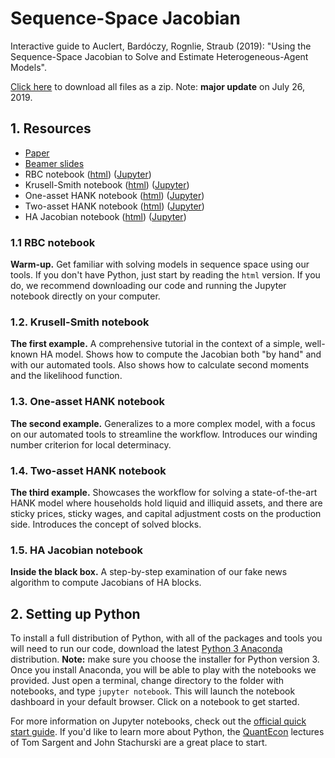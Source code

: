 # Sequence-Space Jacobian

Interactive guide to Auclert, Bardóczy, Rognlie, Straub (2019):
 "Using the Sequence-Space Jacobian to Solve and Estimate Heterogeneous-Agent Models". 

[Click here](https://github.com/shade-econ/sequence-jacobian/archive/master.zip) to download all files as a zip. Note: **major update** on July 26, 2019.

## 1. Resources

- [Paper](https://shade-econ.github.io/sequence-jacobian/sequence_jacobian_paper.pdf)
- [Beamer slides](https://shade-econ.github.io/sequence-jacobian/sequence_jacobian_slides.pdf)
- RBC notebook ([html](https://shade-econ.github.io/sequence-jacobian/rbc.html)) ([Jupyter](rbc.ipynb))
- Krusell-Smith notebook ([html](https://shade-econ.github.io/sequence-jacobian/krusell_smith.html)) ([Jupyter](krusell_smith.ipynb))
- One-asset HANK notebook ([html](https://shade-econ.github.io/sequence-jacobian/hank.html)) ([Jupyter](hank.ipynb))
- Two-asset HANK notebook ([html](https://shade-econ.github.io/sequence-jacobian/two_asset.html)) ([Jupyter](two_asset.ipynb))
- HA Jacobian notebook ([html](https://shade-econ.github.io/sequence-jacobian/het_jacobian.html)) ([Jupyter](het_jacobian.ipynb))

### 1.1 RBC notebook

**Warm-up.** Get familiar with solving models in sequence space using our tools. If you don't have Python,
 just start by reading the `html` version. If you do, we recommend downloading our code and running the Jupyter notebook directly on your computer.

### 1.2. Krusell-Smith notebook

**The first example.** A comprehensive tutorial in the context of a simple, well-known HA model. Shows how to compute the Jacobian both "by hand" and with our automated tools. Also shows how to calculate second moments and the likelihood function.

### 1.3. One-asset HANK notebook

**The second example.** Generalizes to a more complex model, with a focus on our automated tools to streamline the workflow. Introduces our winding number criterion for local determinacy.

### 1.4. Two-asset HANK notebook

**The third example.** Showcases the workflow for solving a state-of-the-art HANK model where households hold liquid and illiquid assets, and there are sticky prices, sticky wages, and capital adjustment costs on the production side. Introduces the concept of solved blocks.

### 1.5. HA Jacobian notebook

**Inside the black box.** A step-by-step examination of our fake news algorithm to compute Jacobians of HA blocks.    

## 2. Setting up Python

To install a full distribution of Python, with all of the packages and tools you will need to run our code,
download the latest [Python 3 Anaconda](https://www.anaconda.com/distribution/) distribution.
**Note:** make sure you choose the installer for Python version 3. 
Once you install Anaconda, you will be able to play with the notebooks we provided. Just open a terminal, change 
directory to the folder with notebooks, and type `jupyter notebook`. This will launch the notebook dashboard in your
default browser. Click on a notebook to get started. 

For more information on Jupyter notebooks, check out the
[official quick start guide](https://jupyter-notebook-beginner-guide.readthedocs.io/en/latest/).
If you'd like to learn more about Python, the [QuantEcon](https://lectures.quantecon.org/py/) lectures of
Tom Sargent and John Stachurski are a great place to start.



